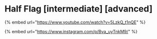 # Half Flag \[intermediate] \[advanced]

{% embed url="https://www.youtube.com/watch?v=5LzkQ_t1nQE" %}

{% embed url="https://www.instagram.com/p/Bva_uyTnkM9/" %}
